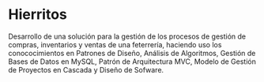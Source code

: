 # Hierritos
Desarrollo de una solución para la gestión de los procesos de gestión de compras, inventarios y ventas de una feterrería, haciendo uso los conococimientos en Patrones de Diseño, Análisis de Algoritmos, Gestión de Bases de Datos en MySQL, Patrón de Arquitectura MVC, Modelo de Gestión de Proyectos en Cascada y Diseño de Sofware.

